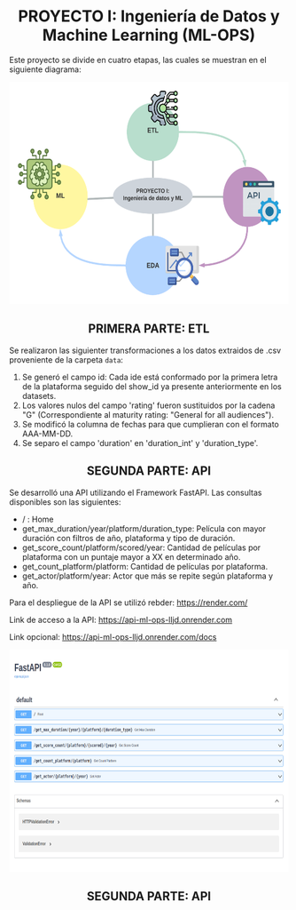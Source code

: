 <h1 align=center> PROYECTO I: Ingeniería de Datos y Machine Learning (ML-OPS)</h1>

Este proyecto se divide en cuatro etapas, las cuales se muestran en el siguiente diagrama:
<p align="center">
<img src="src/etapas.png"  height=400>
</p>

<h2 align=center> PRIMERA PARTE: ETL </h2>

Se realizaron las siguienter transformaciones a los datos extraidos de .csv proveniente de la carpeta `data`: </br>
1. Se generó el campo id: Cada ide está conformado por la primera letra de la plataforma seguido del show_id ya presente anteriormente en los datasets. </br> 
2. Los valores nulos del campo 'rating' fueron sustituidos por la cadena "G" (Correspondiente al maturity rating: "General for all audiences"). </br>
3. Se modificó la columna de fechas para que cumplieran con el formato AAA-MM-DD. </br>
4. Se separo el campo 'duration' en  'duration_int' y 'duration_type'.

<h2 align=center> SEGUNDA PARTE: API </h2>

Se desarrolló una API utilizando el Framework FastAPI. Las consultas disponibles son las siguientes: </br>
- / : Home </br>
- get_max_duration/year/platform/duration_type: Película con mayor duración con filtros de año, plataforma y tipo de duración. </br>
- get_score_count/platform/scored/year: Cantidad de películas por plataforma con un puntaje mayor a XX en determinado año. </br>
- get_count_platform/platform: Cantidad de películas por plataforma. </br>
- get_actor/platform/year: Actor que  más se repite según plataforma y año. </br>

Para el despliegue de la API se utilizó rebder: https://render.com/ </br>

Link de acceso a la API: https://api-ml-ops-lljd.onrender.com </br>

Link opcional: https://api-ml-ops-lljd.onrender.com/docs </br>
<p align="center">
<img src="src/FastAPI.png"  height=400>
</p>


<h2 align=center> SEGUNDA PARTE: API </h2>